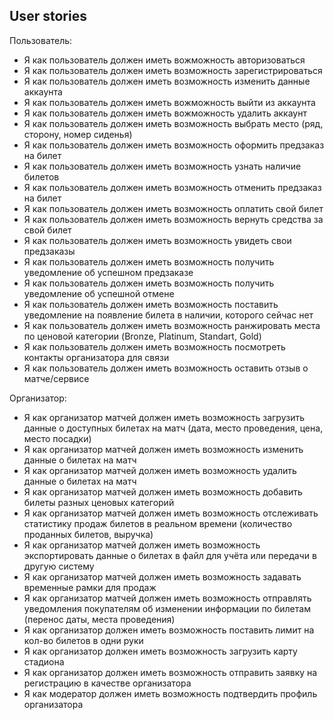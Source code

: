 ## User stories

Пользователь:
- Я как пользователь должен иметь вожможность авторизоваться
- Я как пользователь должен иметь возможность зарегистрироваться
- Я как пользователь должен иметь возможность изменить данные аккаунта
- Я как пользователь должен иметь вожможность выйти из аккаунта
- Я как пользователь должен иметь вожможность удалить аккаунт
- Я как пользователь должен иметь возможность выбрать место (ряд, сторону, номер сиденья)
- Я как пользователь должен иметь возможность оформить предзаказ на билет
- Я как пользователь должен иметь возможность узнать наличие билетов
- Я как пользователь должен иметь возможность отменить предзаказ на билет
- Я как пользователь должен иметь возможность оплатить свой билет
- Я как пользователь должен иметь возможность вернуть средства за свой билет
- Я как пользователь должен иметь возможность увидеть свои предзаказы
- Я как пользователь должен иметь возможность получить уведомление об успешном предзаказе
- Я как пользователь должен иметь возможность получить уведомление об успешной отмене
- Я как пользователь должен иметь возможность поставить уведомление на появление билета в наличии, которого сейчас нет
- Я как пользователь должен иметь возможность ранжировать места по ценовой категории (Bronze, Platinum, Standart, Gold)
- Я как пользователь должен иметь возможность посмотреть контакты организатора для связи
- Я как пользователь должен иметь возможность оставить отзыв о матче/сервисе

Организатор:
- Я как организатор матчей должен иметь возможность загрузить данные о доступных билетах на матч (дата, место проведения, цена, место посадки)
- Я как организатор матчей должен иметь возможность изменить данные о билетах на матч
- Я как организатор матчей должен иметь возможность удалить данные о билетах на матч
- Я как организатор матчей должен иметь возможность добавить билеты разных ценовых категорий
- Я как организатор матчей должен иметь возможность отслеживать статистику продаж билетов в реальном времени (количество проданных билетов, выручка)
- Я как организатор матчей должен иметь возможность экспортировать данные о билетах в файл для учёта или передачи в другую систему
- Я как организатор матчей должен иметь возможность задавать временные рамки для продаж
- Я как организатор матчей должен иметь возможность отправлять уведомления покупателям об изменении информации по билетам (перенос даты, места проведения)
- Я как организатор должен иметь возможность поставить лимит на кол-во билетов в одни руки
- Я как организатор должен иметь возможность загрузить карту стадиона
- Я как организатор должен иметь возможность отправить заявку на регистрацию в качестве организатора
- Я как модератор должен иметь возможность подтвердить профиль организатора
